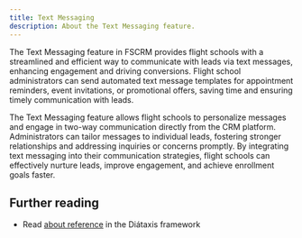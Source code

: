 ```yaml
---
title: Text Messaging
description: About the Text Messaging feature.
---
```


The Text Messaging feature in FSCRM provides flight schools with a streamlined and efficient way to communicate with leads via text messages, enhancing engagement and driving conversions. Flight school administrators can send automated text message templates for appointment reminders, event invitations, or promotional offers, saving time and ensuring timely communication with leads.

The Text Messaging feature allows flight schools to personalize messages and engage in two-way communication directly from the CRM platform. Administrators can tailor messages to individual leads, fostering stronger relationships and addressing inquiries or concerns promptly. By integrating text messaging into their communication strategies, flight schools can effectively nurture leads, improve engagement, and achieve enrollment goals faster.


## Further reading

- Read [about reference](https://diataxis.fr/reference/) in the Diátaxis framework